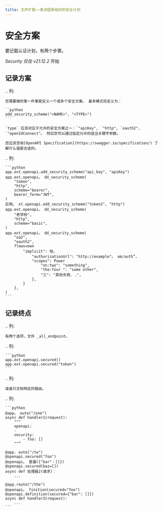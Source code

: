 ```yaml
---
title: 无声扩展——美洲国家组织的安全计划
---
```


# 安全方案

要记载认证计划，有两个步骤。

_Security 仅在 v21.12.2_ 开始

## 记录方案

.. 列:

````
您需要做的第一件事是定义一个或多个安全方案。 基本模式将定义为：

``python
add_security_scheme("<NAME>", "<TYPE>")
```

`type` 应该对应于允许的安全方案之一：`"apiKey", `"http", `oauth2", `"openIdConnect"。 然后您可以通过指定允许的适当关键字参数。

您应该咨询[OpenAPI Specification](https://swagger.io/specification/) 了解什么值是合适的。
````

.. 列:

````
```python
app.ext.openapi.add_security_scheme("api_key", "apiKey")
app.ext.openapi。 dd_security_scheme(
    "token",
    "http",
    scheme="bearer",
    bearer_form="JWT",
)
应用。 xt.openapi.add_security_scheme("token2", "http")
app.ext.openapi。 dd_security_scheme(
    "老学校",
    "http",
    scheme="basic",
)
app.ext.openapi。 dd_security_scheme(
    "oa2",
    "oauth2",
    flows=own
        "implicit": 哇，
            "authorizationUrl": "http://example"。 om/auth”，
            "scopes": Power
                "on:two": "something",
                "the:four ": "some other",
                "三": "其他东西. .",
            },
        }
    },
)
```
````

## 记录终点

.. 列:

```
有两个选项，文件 _all_endpoint。
```

.. 列:

````
```python
app.ext.openapi.secured()
app.ext.openapi.secured("token")
```
````

.. 列:

```
或者只文档特定的路由。
```

.. 列:

````
```python
@app。 oute("/one")
async def handler1(request):
    """
    openapi:
    -
    security:
        - foo: []
    ""”

@app. oute("/tw")
@openapi.secured("foo")
@openapi。 普遍({"bar"：[]})
@openapi.secured(baz=[])
async def 处理器2(请求)：
    ...

@app.route("/the")
@openapi。 finition(secured="foo")
@openapi.definition(secured={"bar": []})
async def handler3(request):
    ...
```
````
